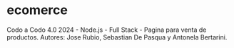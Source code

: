 # ecomerce
Codo a Codo 4.0 2024 - Node.js - Full Stack - Pagina para venta de productos. Autores: Jose Rubio, Sebastian De Pasqua y Antonela Bertarini.
